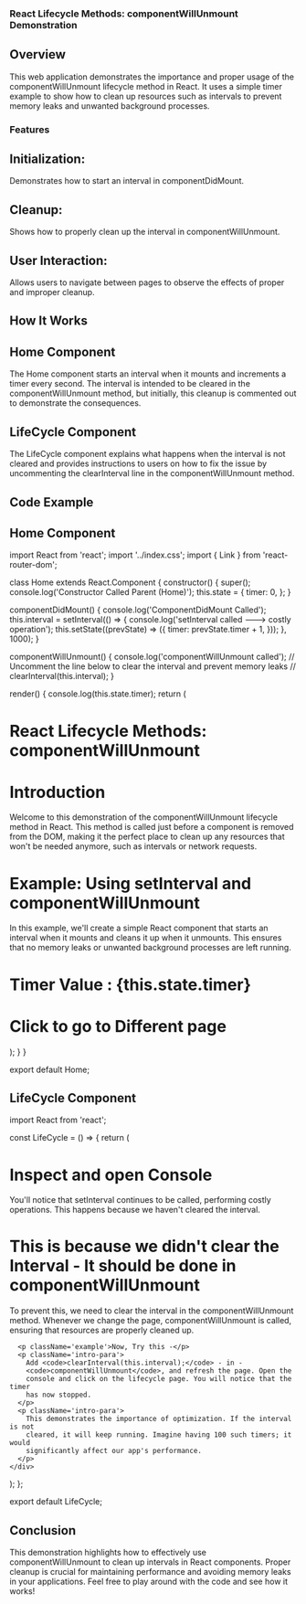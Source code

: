 ### React Lifecycle Methods: componentWillUnmount Demonstration
## Overview
 This web application demonstrates the importance and proper usage of the componentWillUnmount lifecycle method in React. It uses a simple timer example to show how to clean up resources such as intervals to prevent memory leaks and unwanted background processes.

### Features
## Initialization:
Demonstrates how to start an interval in componentDidMount.
## Cleanup: 
Shows how to properly clean up the interval in componentWillUnmount.
## User Interaction: 
Allows users to navigate between pages to observe the effects of proper and improper cleanup.
## How It Works
## Home Component
The Home component starts an interval when it mounts and increments a timer every second. The interval is intended to be cleared in the componentWillUnmount method, but initially, this cleanup is commented out to demonstrate the consequences.

## LifeCycle Component
The LifeCycle component explains what happens when the interval is not cleared and provides instructions to users on how to fix the issue by uncommenting the clearInterval line in the componentWillUnmount method.

## Code Example
## Home Component


import React from 'react';
import '../index.css';
import { Link } from 'react-router-dom';

class Home extends React.Component {
  constructor() {
    super();
    console.log('Constructor Called Parent (Home)');
    this.state = {
      timer: 0,
    };
  }

  componentDidMount() {
    console.log('ComponentDidMount Called');
    this.interval = setInterval(() => {
      console.log('setInterval called ---> costly operation');
      this.setState((prevState) => ({
        timer: prevState.timer + 1,
      }));
    }, 1000);
  }

  componentWillUnmount() {
    console.log('componentWillUnmount called');
    // Uncomment the line below to clear the interval and prevent memory leaks
    // clearInterval(this.interval);
  }

  render() {
    console.log(this.state.timer);
    return (
      <div className='container'>
        <h1 className='heading'>
          React Lifecycle Methods: componentWillUnmount
        </h1>
        <h1 className='intro'>Introduction</h1>
        <p className='intro-para'>
          Welcome to this demonstration of the componentWillUnmount lifecycle
          method in React. This method is called just before a component is
          removed from the DOM, making it the perfect place to clean up any
          resources that won't be needed anymore, such as intervals or network
          requests.
        </p>
        <h1 className='example'>
          Example: Using setInterval and componentWillUnmount
        </h1>
        <p className='example-para'>
          In this example, we'll create a simple React component that starts an
          interval when it mounts and cleans it up when it unmounts. This
          ensures that no memory leaks or unwanted background processes are left
          running.
        </p>
        <h1>Timer Value : {this.state.timer} </h1>
        <div className='btn'>
          <Link to='/lifecycle'>
            <h1>Click to go to Different page</h1>
          </Link>
        </div>
      </div>
    );
  }
}

export default Home;


## LifeCycle Component

import React from 'react';

const LifeCycle = () => {
  return (
    <div className='container'>
      <h1 className='intro'>Inspect and open Console</h1>
      <p className='intro-para'>
        You'll notice that setInterval continues to be called, performing costly
        operations. This happens because we haven't cleared the interval.
      </p>
      <h1 className='example'>
        This is because we didn't clear the Interval - It should be done in
        componentWillUnmount
      </h1>
      <p className='example'>
        To prevent this, we need to clear the interval in the
        componentWillUnmount method. Whenever we change the page,
        componentWillUnmount is called, ensuring that resources are properly
        cleaned up.
      </p>

      <p className='example'>Now, Try this -</p>
      <p className='intro-para'>
        Add <code>clearInterval(this.interval);</code> - in -
        <code>componentWillUnmount</code>, and refresh the page. Open the
        console and click on the lifecycle page. You will notice that the timer
        has now stopped.
      </p>
      <p className='intro-para'>
        This demonstrates the importance of optimization. If the interval is not
        cleared, it will keep running. Imagine having 100 such timers; it would
        significantly affect our app's performance.
      </p>
    </div>
  );
};

export default LifeCycle;


## Conclusion
This demonstration highlights how to effectively use componentWillUnmount to clean up intervals in React components. Proper cleanup is crucial for maintaining performance and avoiding memory leaks in your applications. Feel free to play around with the code and see how it works!

